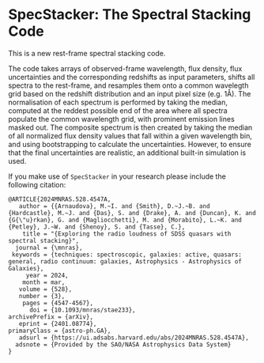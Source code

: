 # SpecStacker: The Spectral Stacking Code
This is a new rest-frame spectral stacking code.

The code takes arrays of observed-frame wavelength, flux density, flux uncertainties and the corresponding redshifts as input parameters, shifts all spectra to the rest-frame, and resamples them onto a common wavelegth grid based on the redshift distribution and an input pixel size (e.g. 1Å). The normalisation of each spectrum is performed by taking the median, computed at the reddest possible end of the area where all spectra populate the common wavelength grid, with prominent emission lines masked out. The composite spectrum is then created by taking the median of all normalized flux density values that fall within a given wavelength bin, and using bootstrapping to calculate the uncertainties. However, to ensure that the final uncertainties are realistic, an additional built-in simulation is used. 


If you make use of `SpecStacker` in your research please include the following citation:

    @ARTICLE{2024MNRAS.528.4547A,
       author = {{Arnaudova}, M.~I. and {Smith}, D.~J.~B. and {Hardcastle}, M.~J. and {Das}, S. and {Drake}, A. and {Duncan}, K. and {G{\"u}rkan}, G. and {Magliocchetti}, M. and {Morabito}, L.~K. and {Petley}, J.~W. and {Shenoy}, S. and {Tasse}, C.},
        title = "{Exploring the radio loudness of SDSS quasars with spectral stacking}",
      journal = {\mnras},
     keywords = {techniques: spectroscopic, galaxies: active, quasars: general, radio continuum: galaxies, Astrophysics - Astrophysics of Galaxies},
         year = 2024,
        month = mar,
       volume = {528},
       number = {3},
        pages = {4547-4567},
          doi = {10.1093/mnras/stae233},
    archivePrefix = {arXiv},
       eprint = {2401.08774},
    primaryClass = {astro-ph.GA},
       adsurl = {https://ui.adsabs.harvard.edu/abs/2024MNRAS.528.4547A},
      adsnote = {Provided by the SAO/NASA Astrophysics Data System}
    }

